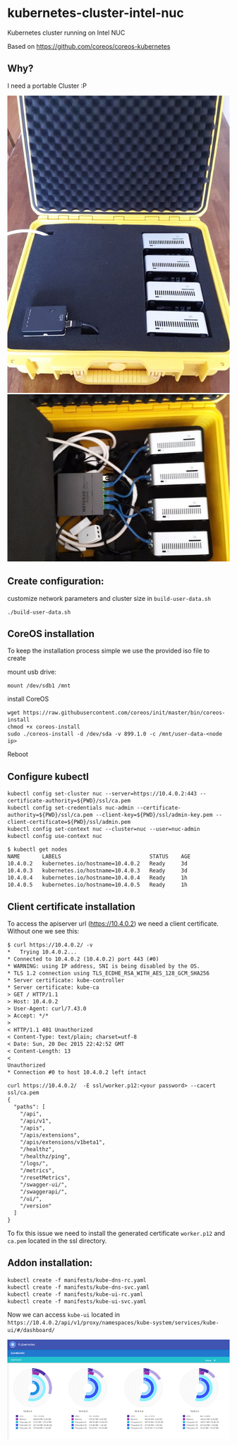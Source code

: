 # kubernetes-cluster-intel-nuc
Kubernetes cluster running on Intel NUC

Based on https://github.com/coreos/coreos-kubernetes

## Why?

I need a portable Cluster :P

![Final result 1](screenshots/result1.jpg)
![Final result 2](screenshots/result2.jpg)

## Create configuration:

customize network parameters and cluster size in `build-user-data.sh`
```
./build-user-data.sh
```

## CoreOS installation

To keep the installation process simple we use the provided iso file to create

mount usb drive:

```
mount /dev/sdb1 /mnt
```

install CoreOS
```
wget https://raw.githubusercontent.com/coreos/init/master/bin/coreos-install
chmod +x coreos-install
sudo ./coreos-install -d /dev/sda -v 899.1.0 -c /mnt/user-data-<node ip>
```

Reboot

## Configure kubectl

```
kubectl config set-cluster nuc --server=https://10.4.0.2:443 --certificate-authority=${PWD}/ssl/ca.pem
kubectl config set-credentials nuc-admin --certificate-authority=${PWD}/ssl/ca.pem --client-key=${PWD}/ssl/admin-key.pem --client-certificate=${PWD}/ssl/admin.pem
kubectl config set-context nuc --cluster=nuc --user=nuc-admin
kubectl config use-context nuc
```

```
$ kubectl get nodes
NAME       LABELS                            STATUS    AGE
10.4.0.2   kubernetes.io/hostname=10.4.0.2   Ready     3d
10.4.0.3   kubernetes.io/hostname=10.4.0.3   Ready     3d
10.4.0.4   kubernetes.io/hostname=10.4.0.4   Ready     1h
10.4.0.5   kubernetes.io/hostname=10.4.0.5   Ready     1h
```

## Client certificate installation

To access the apiserver url (https://10.4.0.2) we need a client certificate. Without one we see this:
```
$ curl https://10.4.0.2/ -v
*   Trying 10.4.0.2...
* Connected to 10.4.0.2 (10.4.0.2) port 443 (#0)
* WARNING: using IP address, SNI is being disabled by the OS.
* TLS 1.2 connection using TLS_ECDHE_RSA_WITH_AES_128_GCM_SHA256
* Server certificate: kube-controller
* Server certificate: kube-ca
> GET / HTTP/1.1
> Host: 10.4.0.2
> User-Agent: curl/7.43.0
> Accept: */*
>
< HTTP/1.1 401 Unauthorized
< Content-Type: text/plain; charset=utf-8
< Date: Sun, 20 Dec 2015 22:42:52 GMT
< Content-Length: 13
<
Unauthorized
* Connection #0 to host 10.4.0.2 left intact
```

```
curl https://10.4.0.2/  -E ssl/worker.p12:<your password> --cacert ssl/ca.pem
{
  "paths": [
    "/api",
    "/api/v1",
    "/apis",
    "/apis/extensions",
    "/apis/extensions/v1beta1",
    "/healthz",
    "/healthz/ping",
    "/logs/",
    "/metrics",
    "/resetMetrics",
    "/swagger-ui/",
    "/swaggerapi/",
    "/ui/",
    "/version"
  ]
}
```

To fix this issue we need to install the generated certificate `worker.p12` and `ca.pem` located in the ssl directory.

## Addon installation:
```
kubectl create -f manifests/kube-dns-rc.yaml
kubectl create -f manifests/kube-dns-svc.yaml
kubectl create -f manifests/kube-ui-rc.yaml
kubectl create -f manifests/kube-ui-svc.yaml
```

Now we can access `kube-ui` located in `https://10.4.0.2/api/v1/proxy/namespaces/kube-system/services/kube-ui/#/dashboard/`

![Image of kube-ui](screenshots/kube-ui.png)
